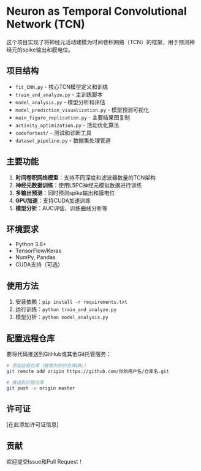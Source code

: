 # Neuron as Temporal Convolutional Network (TCN)

这个项目实现了将神经元活动建模为时间卷积网络（TCN）的框架，用于预测神经元的spike输出和膜电位。

## 项目结构

- `fit_CNN.py` - 核心TCN模型定义和训练
- `train_and_analyze.py` - 主训练脚本
- `model_analysis.py` - 模型分析和评估
- `model_prediction_visualization.py` - 模型预测可视化
- `main_figure_replication.py` - 主要结果图复制
- `activity_optimization.py` - 活动优化算法
- `codefortest/` - 测试和诊断工具
- `dataset_pipeline.py` - 数据集处理管道

## 主要功能

1. **时间卷积网络模型**：支持不同深度和滤波器数量的TCN架构
2. **神经元数据训练**：使用L5PC神经元模拟数据进行训练
3. **多输出预测**：同时预测spike输出和膜电位
4. **GPU加速**：支持CUDA加速训练
5. **模型分析**：AUC评估、训练曲线分析等

## 环境要求

- Python 3.8+
- TensorFlow/Keras
- NumPy, Pandas
- CUDA支持（可选）

## 使用方法

1. 安装依赖：`pip install -r requirements.txt`
2. 运行训练：`python train_and_analyze.py`
3. 模型分析：`python model_analysis.py`

## 配置远程仓库

要将代码推送到GitHub或其他Git托管服务：

```bash
# 添加远程仓库（替换为你的仓库URL）
git remote add origin https://github.com/你的用户名/仓库名.git

# 推送到远程仓库
git push -u origin master
```

## 许可证

[在此添加许可证信息]

## 贡献

欢迎提交Issue和Pull Request！ 